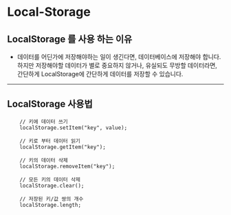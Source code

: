 
# Local-Storage 
## LocalStorage 를 사용 하는 이유
* 데이터를 어딘가에 저장해야하는 일이 생긴다면, 데이터베이스에 저장해야 합니다.  
하지만 저장해야할 데이터가 별로 중요하지 않거나, 유실되도 무방할 데이터라면,  
간단하게 LocalStorage에 간단하게 데이터를 저장할 수 있습니다.


---
## LocalStorage 사용법


        // 키에 데이터 쓰기
        localStorage.setItem("key", value);

        // 키로 부터 데이터 읽기
        localStorage.getItem("key");

        // 키의 데이터 삭제
        localStorage.removeItem("key");

        // 모든 키의 데이터 삭제
        localStorage.clear();

        // 저장된 키/값 쌍의 개수
        localStorage.length;





    
